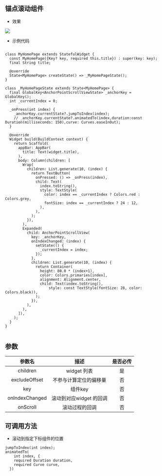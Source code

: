 
## 锚点滚动组件

- 效果

![](https://tva1.sinaimg.cn/large/008i3skNgy1gxnqvq0bq2g30au0m00wy.gif)


- 示例代码
```

class MyHomePage extends StatefulWidget {
  const MyHomePage({Key? key, required this.title}) : super(key: key);
  final String title;

  @override
  State<MyHomePage> createState() => _MyHomePageState();
}

class _MyHomePageState extends State<MyHomePage> {
  final GlobalKey<AnchorPointScrollViewState> _anchorKey = GlobalKey();
  int _currentIndex = 0;

  _onPress(int index) {
    _anchorKey.currentState?.jumpToIndex(index);
    // _anchorKey.currentState?.animatedTo(index,duration:const Duration(milliseconds: 150),curve: Curves.easeInOut);
  }

  @override
  Widget build(BuildContext context) {
    return Scaffold(
      appBar: AppBar(
        title: Text(widget.title),
      ),
      body: Column(children: [
        Wrap(
          children: List.generate(10, (index) {
            return TextButton(
              onPressed: () => _onPress(index),
              child: Text(
                index.toString(),
                style: TextStyle(
                  color: index == _currentIndex ? Colors.red : Colors.grey,
                  fontSize: index == _currentIndex ? 24 : 12,
                ),
              ),
            );
          }),
        ),
        Expanded(
          child: AnchorPointScrollView(
            key: _anchorKey,
            onIndexChanged: (index) {
              setState(() {
                _currentIndex = index;
              });
            },
            children: List.generate(10, (index) {
              return Container(
                height: 80.0 * (index+1),
                color: Colors.primaries[index],
                alignment: Alignment.center,
                child: Text(index.toString(),
                    style: const TextStyle(fontSize: 28, color: Colors.black)),
              );
            }),
          ),
        ),
      ]),
    );
  }
}


```


## 参数
|  参数名   | 描述  | 是否必传  |
| :----: | :----: | :----: |
| children  | widget 列表 |是 |
| excludeOffset  | 不参与计算定位的偏移量 |否 |
|   key  | 组件key |否 |
| onIndexChanged  | 滚动到对应widget 的回调 |否 |
| onScroll  | 滚动过程的回调 |否 |


## 可调用方法
- 滚动到指定下标组件的位置
```
jumpToIndex(int index);
animatedTo(
    int index, {
    required Duration duration,
    required Curve curve,
  }) 

```
